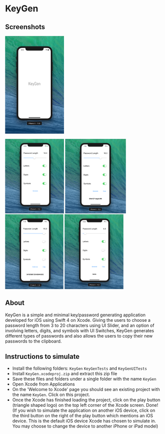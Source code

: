# KeyGen

## Screenshots
<img src="https://github.com/adbht/KeyGen/blob/master/Screenshots/Launch%20Screen.jpg" width="191"> 

<img src="https://github.com/adbht/KeyGen/blob/master/Screenshots/DefaultScreen.png" width="191">                           <img src="https://github.com/adbht/KeyGen/blob/master/Screenshots/Generating%20Password%20(Example%201).png" width="197">   <img src="https://github.com/adbht/KeyGen/blob/master/Screenshots/Generating%20Password%20(Example%202).png" width="189">  <img src="https://github.com/adbht/KeyGen/blob/master/Screenshots/Generating%20Password%20(Example%203).png" width="191">     

## About
KeyGen is a simple and minimal key/password generating application developed for iOS using Swift 4 on Xcode. Giving the users to choose a password length from 3 to 20 characters using UI Slider, and an option of involving letters, digits, and symbols with UI Switches, KeyGen generates different types of passwords and also allows the users to copy their new passwords to the clipboard.

## Instructions to simulate
   - Install the following folders: ```KeyGen``` ```KeyGenTests``` and ```KeyGenUITests```
   - Install ```KeyGen.xcodeproj.zip``` and extract this zip file
   - Save these files and folders under a single folder with the name ```KeyGen```
   - Open Xcode from Applications
   - On the 'Welcome to Xcode' page you should see an existing project with the name ```KeyGen```. Click on this project.
   - Once the Xcode has finished loading the project, click on the play button (triangle shaped logo) on the top left corner of the Xcode screen. Done! (If you wish to simulate the application on another iOS device, click on the third button on the right of the play button which mentions an iOS device. This is the default iOS device Xcode has chosen to simulate in. You may choose to change the device to another iPhone or iPad model)
